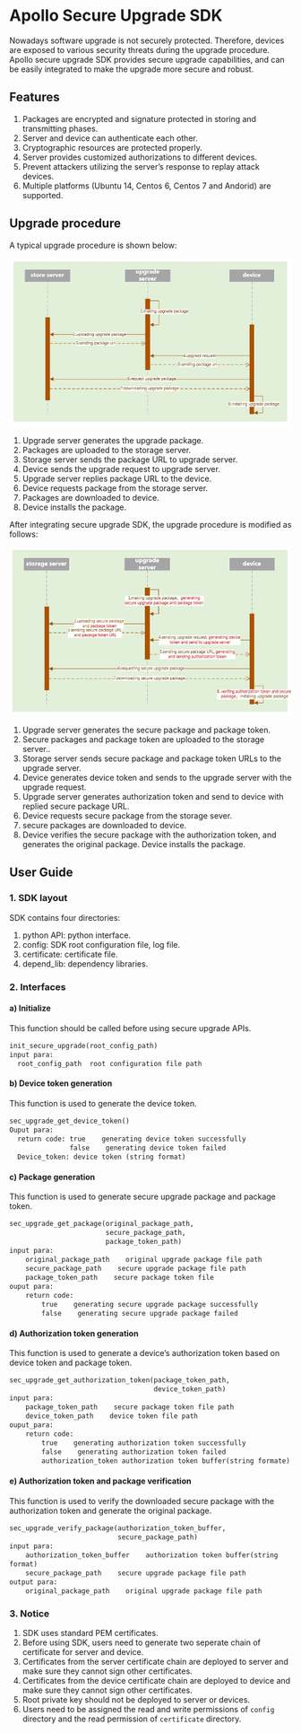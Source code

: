 # Apollo Secure Upgrade SDK

Nowadays software upgrade is not securely protected. Therefore, devices are exposed to various security threats during the upgrade procedure. Apollo secure upgrade SDK provides secure upgrade capabilities, and can be easily integrated to make the upgrade more secure and robust.

## Features

1. Packages are encrypted and signature protected in storing and transmitting phases.
2. Server and device can authenticate each other.
3. Cryptographic resources are protected properly.
4. Server provides customized authorizations to different devices.
5. Prevent attackers utilizing the server’s response to replay attack devices.
6. Multiple platforms (Ubuntu 14, Centos 6, Centos 7 and Andorid) are supported.

## Upgrade procedure
A typical upgrade procedure is shown below:

![](images/apollo_unsecure_upgrade_procedure.JPG)

1. Upgrade server generates the upgrade package.
2. Packages are uploaded to the storage server.
3. Storage server sends the package URL to upgrade server.
4. Device sends the upgrade request to upgrade server.
5. Upgrade server replies package URL to the device.
6. Device requests package from the storage server.
7. Packages are downloaded to device.
8. Device installs the package.

After integrating secure upgrade SDK, the upgrade procedure is modified as follows:

![](images/apollo_secure_upgrade_procedure.JPG)

1. Upgrade server generates the secure package and package token.
2. Secure packages and package token are uploaded to the storage server..
3. Storage server sends secure package and package token URLs to the upgrade server.
4. Device generates device token and sends to the upgrade server with the upgrade request.
5. Upgrade server generates authorization token and send to device with replied secure package URL.
6. Device requests secure package from the storage sever.
7. secure packages are downloaded to device.
8. Device verifies the secure package with the authorization token, and generates the original package. Device installs the package.

## User Guide
### 1. SDK layout
SDK contains four directories:
1. python API: python interface.
2. config: SDK root configuration file, log file.
3. certificate: certificate file.
4. depend_lib: dependency libraries.

### 2. Interfaces
#### a) Initialize
This function should be called before using secure upgrade APIs.
```
init_secure_upgrade(root_config_path)
input para: 
  root_config_path  root configuration file path
```
#### b) Device token generation
This function is used to generate the device token.
```
sec_upgrade_get_device_token()
Ouput para:
  return code: true    generating device token successfully
               false    generating device token failed
  Device_token: device token (string format)
```
#### c) Package generation
This function is used to generate secure upgrade package and package token.
```
sec_upgrade_get_package(original_package_path,
                        secure_package_path,
                        package_token_path)
input para: 
    original_package_path    original upgrade package file path 
    secure_package_path    secure upgrade package file path
    package_token_path    secure package token file     
ouput para: 
    return code: 
        true    generating secure upgrade package successfully
        false    generating secure upgrade package failed
```
#### d) Authorization token generation
This function is used to generate a device’s authorization token based on device token and package token.
```
sec_upgrade_get_authorization_token(package_token_path,
                                    device_token_path)
input para: 
    package_token_path    secure package token file path
	device_token_path    device token file path
ouput_para:
    return code: 
        true    generating authorization token successfully
        false    generating authorization token failed
        authorization_token authorization token buffer(string formate)
```
#### e) Authorization token and package verification
This function is used to verify the downloaded secure package with the authorization token and generate the original package.
```
sec_upgrade_verify_package(authorization_token_buffer,
                           secure_package_path)
input para: 
    authorization_token_buffer    authorization token buffer(string format)
    secure_package_path    secure upgrade package file path
output para:
    original_package_path    original upgrade package file path
```
### 3. Notice
1. SDK uses standard PEM certificates.
2. Before using SDK, users need to generate two seperate chain of certificate for server and device.
3. Certificates from the server certificate chain are deployed to server and make sure they cannot sign other certificates.
4. Certificates from the device certificate chain are deployed to device and make sure they cannot sign other certificates.
5. Root private key should not be deployed to server or devices.
6. Users need to be assigned the read and write permissions of `config` directory and the read permission of `certificate` directory.
